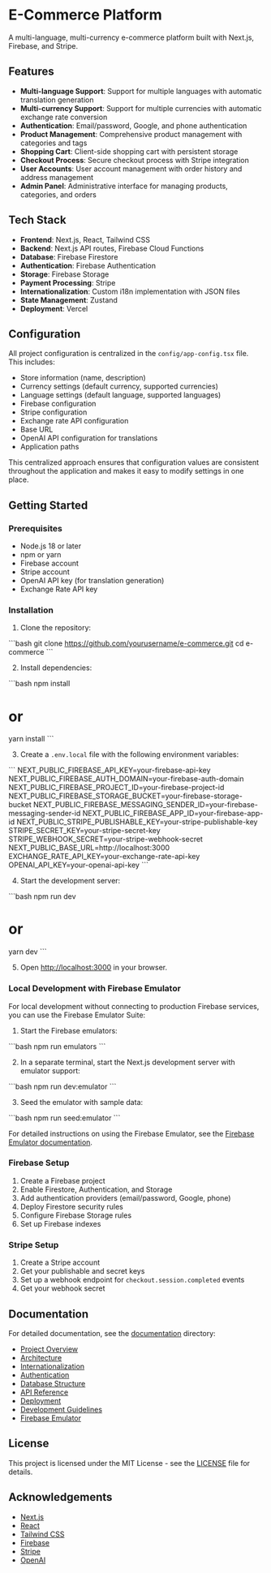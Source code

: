 # E-Commerce Platform

A multi-language, multi-currency e-commerce platform built with Next.js, Firebase, and Stripe.

## Features

- **Multi-language Support**: Support for multiple languages with automatic translation generation
- **Multi-currency Support**: Support for multiple currencies with automatic exchange rate conversion
- **Authentication**: Email/password, Google, and phone authentication
- **Product Management**: Comprehensive product management with categories and tags
- **Shopping Cart**: Client-side shopping cart with persistent storage
- **Checkout Process**: Secure checkout process with Stripe integration
- **User Accounts**: User account management with order history and address management
- **Admin Panel**: Administrative interface for managing products, categories, and orders

## Tech Stack

- **Frontend**: Next.js, React, Tailwind CSS
- **Backend**: Next.js API routes, Firebase Cloud Functions
- **Database**: Firebase Firestore
- **Authentication**: Firebase Authentication
- **Storage**: Firebase Storage
- **Payment Processing**: Stripe
- **Internationalization**: Custom i18n implementation with JSON files
- **State Management**: Zustand
- **Deployment**: Vercel

## Configuration

All project configuration is centralized in the `config/app-config.tsx` file. This includes:

- Store information (name, description)
- Currency settings (default currency, supported currencies)
- Language settings (default language, supported languages)
- Firebase configuration
- Stripe configuration
- Exchange rate API configuration
- Base URL
- OpenAI API configuration for translations
- Application paths

This centralized approach ensures that configuration values are consistent throughout the application and makes it easy to modify settings in one place.

## Getting Started

### Prerequisites

- Node.js 18 or later
- npm or yarn
- Firebase account
- Stripe account
- OpenAI API key (for translation generation)
- Exchange Rate API key

### Installation

1. Clone the repository:

\`\`\`bash
git clone https://github.com/yourusername/e-commerce.git
cd e-commerce
\`\`\`

2. Install dependencies:

\`\`\`bash
npm install
# or
yarn install
\`\`\`

3. Create a `.env.local` file with the following environment variables:

\`\`\`
NEXT_PUBLIC_FIREBASE_API_KEY=your-firebase-api-key
NEXT_PUBLIC_FIREBASE_AUTH_DOMAIN=your-firebase-auth-domain
NEXT_PUBLIC_FIREBASE_PROJECT_ID=your-firebase-project-id
NEXT_PUBLIC_FIREBASE_STORAGE_BUCKET=your-firebase-storage-bucket
NEXT_PUBLIC_FIREBASE_MESSAGING_SENDER_ID=your-firebase-messaging-sender-id
NEXT_PUBLIC_FIREBASE_APP_ID=your-firebase-app-id
NEXT_PUBLIC_STRIPE_PUBLISHABLE_KEY=your-stripe-publishable-key
STRIPE_SECRET_KEY=your-stripe-secret-key
STRIPE_WEBHOOK_SECRET=your-stripe-webhook-secret
NEXT_PUBLIC_BASE_URL=http://localhost:3000
EXCHANGE_RATE_API_KEY=your-exchange-rate-api-key
OPENAI_API_KEY=your-openai-api-key
\`\`\`

4. Start the development server:

\`\`\`bash
npm run dev
# or
yarn dev
\`\`\`

5. Open [http://localhost:3000](http://localhost:3000) in your browser.

### Local Development with Firebase Emulator

For local development without connecting to production Firebase services, you can use the Firebase Emulator Suite:

1. Start the Firebase emulators:

\`\`\`bash
npm run emulators
\`\`\`

2. In a separate terminal, start the Next.js development server with emulator support:

\`\`\`bash
npm run dev:emulator
\`\`\`

3. Seed the emulator with sample data:

\`\`\`bash
npm run seed:emulator
\`\`\`

For detailed instructions on using the Firebase Emulator, see the [Firebase Emulator documentation](./documentation/firebase-emulator.md).

### Firebase Setup

1. Create a Firebase project
2. Enable Firestore, Authentication, and Storage
3. Add authentication providers (email/password, Google, phone)
4. Deploy Firestore security rules
5. Configure Firebase Storage rules
6. Set up Firebase indexes

### Stripe Setup

1. Create a Stripe account
2. Get your publishable and secret keys
3. Set up a webhook endpoint for `checkout.session.completed` events
4. Get your webhook secret

## Documentation

For detailed documentation, see the [documentation](./documentation) directory:

- [Project Overview](./documentation/project-overview.md)
- [Architecture](./documentation/architecture.md)
- [Internationalization](./documentation/internationalization.md)
- [Authentication](./documentation/authentication.md)
- [Database Structure](./documentation/database-structure.md)
- [API Reference](./documentation/api-reference.md)
- [Deployment](./documentation/deployment.md)
- [Development Guidelines](./documentation/development-guidelines.md)
- [Firebase Emulator](./documentation/firebase-emulator.md)

## License

This project is licensed under the MIT License - see the [LICENSE](LICENSE) file for details.

## Acknowledgements

- [Next.js](https://nextjs.org/)
- [React](https://reactjs.org/)
- [Tailwind CSS](https://tailwindcss.com/)
- [Firebase](https://firebase.google.com/)
- [Stripe](https://stripe.com/)
- [OpenAI](https://openai.com/)
